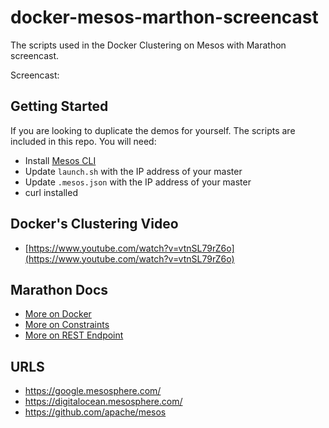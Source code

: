 docker-mesos-marthon-screencast
===============================

The scripts used in the Docker Clustering on Mesos with Marathon screencast.

Screencast:  

## Getting Started

If you are looking to duplicate the demos for yourself.  The scripts are included in this repo.  You will need:

* Install [Mesos CLI](https://github.com/mesosphere/mesos-cli)
* Update `launch.sh` with the IP address of your master
* Update `.mesos.json` with the IP address of your master
* curl installed

## Docker's Clustering Video

* [https://www.youtube.com/watch?v=vtnSL79rZ6o](https://www.youtube.com/watch?v=vtnSL79rZ6o)

## Marathon Docs

* [More on Docker](https://mesosphere.github.io/marathon/docs/native-docker.html)
* [More on Constraints](https://mesosphere.github.io/marathon/docs/constraints.html)
* [More on REST Endpoint](https://mesosphere.github.io/marathon/docs/rest-api.html)

## URLS

* https://google.mesosphere.com/
* https://digitalocean.mesosphere.com/
* https://github.com/apache/mesos

